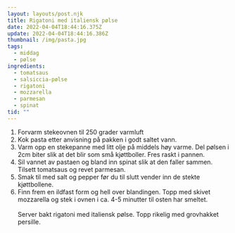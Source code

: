 ```yaml
---
layout: layouts/post.njk
title: Rigatoni med italiensk pølse
date: 2022-04-04T18:44:16.375Z
update: 2022-04-04T18:44:16.386Z
thumbnail: /img/pasta.jpg
tags:
  - middag
  - pølse
ingredients:
  - tomatsaus
  - salsiccia-pølse
  - rigatoni
  - mozzarella
  - parmesan
  - spinat
tid: ""
---
```


1. Forvarm stekeovnen til 250 grader varmluft
2. Kok pasta etter anvisning på pakken i godt saltet vann.
3. Varm opp en stekepanne med litt olje på middels høy varme. Del pølsen i 2cm biter slik at det blir som små kjøttboller. Fres raskt i pannen.
4. Sil vannet av pastaen og bland inn spinat slik at den faller sammen. Tilsett tomatsaus og revet parmesan.
5. Smak til med salt og pepper før du til slutt vender inn de stekte kjøttbollene.
6. Finn frem en ildfast form og hell over blandingen. Topp med skivet mozzarella og stek i ovnen i ca. 4-5 minutter til osten har smeltet. \
   \
   Server bakt rigatoni med italiensk pølse. Topp rikelig med grovhakket persille.

